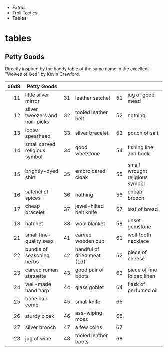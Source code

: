 
<!-- .margin.compass -->
* _Extras_
* Troll Tactics
* **Tables**

# tables

## Petty Goods

Directly inspired by the handy table of the same name in the excellent "Wolves of God" by Kevin Crawford.

| d6d8 | Petty Goods |   |   |   |   |
|--:|---|--:|---|--:|---|
| 11 | little silver mirror           | 31 | leather satchel            | 51 | jug of good mead               |
| 12 | silver tweezers and nail-picks | 32 | tooled leather belt        | 52 | nothing                        |
| 13 | loose spearhead                | 33 | silver bracelet            | 53 | pouch of salt                  |
| 14 | small carved religious symbol  | 34 | good whetstone             | 54 | fishing line and hook          |
| 15 | brightly-dyed shirt            | 35 | embroidered cloak          | 55 | small wrought religious symbol |
| 16 | satchel of spices              | 36 | nothing                    | 56 | cheap brooch                   |
| 17 | cheap bracelet                 | 37 | jewel-hilted belt knife    | 57 | loaf of bread                  |
| 18 | hatchet                        | 38 | wool blanket               | 58 | unset gemstone                 |
| 21 | small fine-quality seax        | 41 | carved wooden cup          | 61 | wolf tooth necklace            |
| 22 | bundle of seasoning herbs      | 42 | handful of dried meat (1d) | 62 | piece of cheese                |
| 23 | carved roman statuette         | 43 | good pair of boots         | 63 | piece of fine folded linen     |
| 24 | well-made hand harp            | 44 | glass goblet               | 64 | flask of perfumed oil          |
| 25 | bone hair comb                 | 45 | small knife                | 65 |                                |
| 26 | sturdy cloak                   | 46 | ass-wiping moss            | 66 |                                |
| 27 | silver brooch                  | 47 | a few coins                | 67 |                                |
| 28 | jug of wine                    | 48 | tooled leather boots       | 68 |                                |
